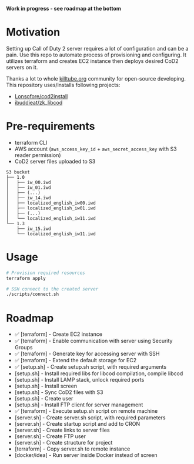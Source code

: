 **Work in progress - see roadmap at the bottom**

# Motivation

Setting up Call of Duty 2 server requires a lot of configuration and can be a pain. Use this repo to automate process of provisioning and configuring. It utilizes terraform and creates EC2 instance then deploys desired CoD2 servers on it.

Thanks a lot to whole [killtube.org](https://killtube.org/) community for open-source developing. This repository uses/installs following projects:
- [Lonsofore/cod2install](https://github.com/Lonsofore/cod2install)
- [ibuddieat/zk_libcod](https://github.com/ibuddieat/zk_libcod)

# Pre-requirements

- terraform CLI
- AWS account (`aws_access_key_id` + `aws_secret_access_key` with S3 reader permission) 
- CoD2 server files uploaded to S3

```
S3 bucket
├── 1.0
│   ├── iw_00.iwd
│   ├── iw_01.iwd
│   ├── (...)
│   ├── iw_14.iwd
│   ├── localized_english_iw00.iwd
│   ├── localized_english_iw01.iwd
│   ├── (...)
│   └── localized_english_iw11.iwd
└── 1.3
    ├── iw_15.iwd
    └── localized_english_iw11.iwd
```

# Usage

```sh
# Provision required resources
terraform apply

# SSH connect to the created server
./scripts/connect.sh
```

# Roadmap

- ✅ [terraform] - Create EC2 instance
- ✅ [terraform] - Enable communication with server using Security Groups
- ✅ [terraform] - Generate key for accessing server with SSH
- ✅ [terraform] - Extend the default storage for EC2
- ✅ [setup.sh] - Create setup.sh script, with required arguments
- [setup.sh] - Install required libs for libcod compilation, compile libcod
- [setup.sh] - Install LAMP stack, unlock required ports
- [setup.sh] - Install screen
- [setup.sh] - Sync CoD2 files with S3
- [setup.sh] - Create user
- [setup.sh] - Install FTP client for server management
- ✅ [terraform] - Execute setup.sh script on remote machine
- [server.sh] - Create server.sh script, with required parameters
- [server.sh] - Create startup script and add to CRON
- [server.sh] - Create links to server files
- [server.sh] - Create FTP user
- [server.sh] - Create structure for project
- [terraform] - Copy server.sh to remote instance
- [docker/idea] - Run server inside Docker instead of screen

